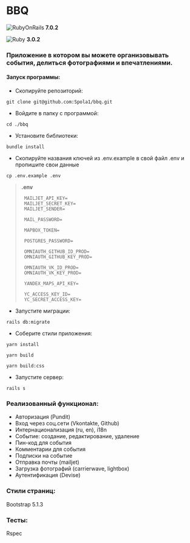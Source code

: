 # BBQ

![RubyOnRails](https://img.shields.io/badge/Ruby_on_Rails-CC0000?style=for-the-badge&logo=ruby-on-rails&logoColor=white)
**7.0.2**


![Ruby](https://img.shields.io/badge/Ruby-CC0000?style=for-the-badge&logo=ruby-on-rails&logoColor=white) 
**3.0.2**

### Приложение в котором вы можете организовывать события, делиться фотографиями и впечатлениями.


#### Запуск программы:

* Скопируйте репозиторий:

```
git clone git@github.com:Spola1/bbq.git
```

* Войдите в папку с программой:

```
cd ./bbq
```

* Установите библиотеки:

```
bundle install
```

* Cкопируйте названия ключей из .env.example в свой файл .env и пропишите свои данные

```
cp .env.example .env
```

>__.env__
>```
>  MAILJET_API_KEY=
>  MAILJET_SECRET_KEY=
>  MAILJET_SENDER=
>
>  MAIL_PASSWORD=
>
>  MAPBOX_TOKEN=
>
>  POSTGRES_PASSWORD=
>
>  OMNIAUTH_GITHUB_ID_PROD=
>  OMNIAUTH_GITHUB_KEY_PROD=
>
>  OMNIAUTH_VK_ID_PROD=
>  OMNIAUTH_VK_KEY_PROD=
>
>  YANDEX_MAPS_API_KEY=
>
>  YC_ACCESS_KEY_ID=
>  YC_SECRET_ACCESS_KEY=
>```

* Запустите миграции:

```
rails db:migrate
```

* Соберите стили приложения:

```
yarn install
```

```
yarn build
```

```
yarn build:css
```

* Запустите сервер:

```
rails s
```


### Реализованный функционал:

- Авторизация (Pundit)
- Вход через соц.сети (Vkontakte, Github)
- Интернационализация (ru, en), i18n
- Событие: создание, редактирование, удаление
- Пин-код для события
- Комментарии для события
- Подписки на событие
- Отправка почты (mailjet)
- Загрузка фотографий (carrierwave, lightbox)
- Аутентификация (Devise)

### Стили страниц: 

Bootstrap 5.1.3

### Тесты:

Rspec
